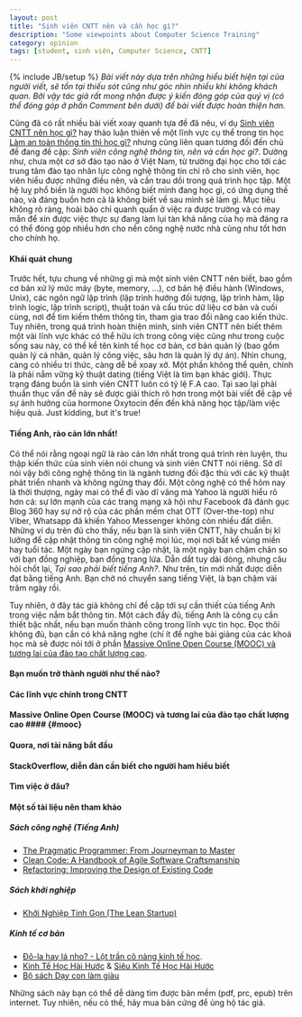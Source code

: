 ```yaml
---
layout: post
title: "Sinh viên CNTT nên và cần học gì?"
description: "Some viewpoints about Computer Science Training"
category: opinion 
tags: [student, sinh viên, Computer Science, CNTT]
---
```

{% include JB/setup %}
*Bài viết này dựa trên những hiểu biết hiện tại của người viết, sẽ tồn tại thiếu sót cũng như góc nhìn nhiều khi không khách quan. Bởi vậy tác giả rất mong nhận được ý kiến đóng góp của quý vị (có thể đóng góp ở phần Comment bên dưới) để bài viết được hoàn thiện hơn.*


Cũng đã có rất nhiều bài viết xoay quanh tựa đề đã nêu, ví dụ [Sinh viên CNTT nên học gì?](http://vnexpress.net/gl/ban-doc-viet/2008/05/3ba02937/) hay thảo luận thiên về một lĩnh vực cụ thể trong tin học [Làm an toàn thông tin thì học gì?](http://www.procul.org/blog/2012/05/02/lam-an-toan-thong-tin-thi-h%E1%BB%8Dc-gi/) nhưng cũng liên quan tương đối đến chủ đề đang đề cập: *Sinh viên công nghệ thông tin, nên và cần học gì?*. Dường như, chưa một cơ sở đào tạo nào ở Việt Nam, từ trường đại học cho tới các trung tâm đào tạo nhân lực công nghệ thông tin chỉ rõ cho sinh viên, học viên hiểu được những điều nên, và cần trau dồi trong quá trình học tập. Một hệ luỵ phổ biến là người học không biết mình đang học gì, có ứng dụng thế nào, và đáng buồn hơn cả là không biết về sau mình sẽ làm gì. Mục tiêu không rõ ràng, hoài bão chỉ quanh quẩn ở việc ra được trường và có may mắn để xin được việc thực sự đang làm lụi tàn khả năng của họ mà đáng ra có thể đóng góp nhiều hơn cho nền công nghệ nước nhà cũng như tốt hơn cho chính họ. 

#### Khái quát chung
Trước hết, tựu chung về những gì mà một sinh viên CNTT nên biết, bao gồm cơ bản xử lý mức máy (byte, memory, ...), cơ bản hệ điều hành (Windows, Unix), các ngôn ngữ lập trình (lập trình hướng đối tượng, lập trình hàm, lập trình logic, lập trình script), thuật toán và cấu trúc dữ liệu cơ bản và cuối cùng, nơi để tìm kiếm thêm thông tin, tham gia trao đổi nâng cao kiến thức. Tuy nhiên, trong quá trình hoàn thiện mình, sinh viên CNTT nên biết thêm một vài lĩnh vực khác có thể hữu ích trong công việc cũng như trong cuộc sống sau này, có thể kể tên kinh tế học cơ bản, cơ bản quản lý (bao gồm quản lý cá nhân, quản lý công việc, sâu hơn là quản lý dự án). Nhìn chung, càng có nhiều tri thức, càng dễ bề xoay xở. Một phần không thể quên, chính là phải nắm vững kỹ thuật dating (tiếng Việt là tìm bạn khác giới). Thực trạng đáng buồn là sinh viên CNTT luôn có tỷ lệ F.A cao. Tại sao lại phải thuần thục vấn đề này sẽ được giải thích rõ hơn trong một bài viết đề cập về  sự ảnh hưởng của hormone Oxytocin đến đến khả năng học tập/làm việc hiệu quả. Just kidding, but it's true!

#### Tiếng Anh, rào cản lớn nhất!
Có thể nói rằng ngoại ngữ là rào cản lớn nhất trong quá trình rèn luyện, thu thập kiến thức của sinh viên nói chung và sinh viên CNTT nói riêng. Sở dĩ nói vậy bởi công nghệ thông tin là ngành tương đối đặc thù với các kỹ thuật phát triển nhanh và không ngừng thay đổi. Một công nghệ có thể hôm nay là thời thượng, ngày mai có thể đi vào dĩ vãng mà Yahoo là người hiểu rõ hơn cả: sự lớn mạnh của các trang mạng xã hội như Facebook đã đánh gục Blog 360 hay sự nở rộ của các phần mềm chat OTT (Over-the-top) như Viber, Whatsapp đã khiến Yahoo Messenger không còn nhiều đất diễn. Những ví dụ trên đủ cho thấy, nếu bạn là sinh viên CNTT, hãy chuẩn bị kĩ lưỡng để cập nhật thông tin công nghệ mọi lúc, mọi nơi bất kể vùng miền hay tuổi tác. Một ngày bạn ngừng cập nhật, là một ngày bạn chậm chân so với bạn đồng nghiệp, bạn đồng trang lứa. Dẫn dắt tuy dài dòng, nhưng câu hỏi chốt lại, *Tại sao phải biết tiếng Anh?*. Như trên, tin mới nhất được diễn đạt bằng tiếng Anh. Bạn chờ nó chuyển sang tiếng Việt, là bạn chậm vài trăm ngày rồi. 

Tuy nhiên, ở đây tác giả không chỉ đề cập tới sự cần thiết của tiếng Anh trong việc nắm bắt thông tin. Một cách đầy đủ, tiếng Anh là công cụ cần thiết bậc nhất, nếu bạn muốn thành công trong lĩnh vực tin học. Đọc thôi không đủ, bạn cần có khả năng nghe (chí ít để nghe bài giảng của các khoá học mà sẽ được nói tới ở phần [Massive Online Open Course (MOOC) và tương lai của đào tạo chất lượng cao](#mooc).

#### Bạn  muốn trở thành người như thế nào?


#### Các lĩnh vực chính trong CNTT


#### Massive Online Open Course (MOOC) và tương lai của đào tạo chất lượng cao #### {#mooc}




#### Quora, nơi tài năng bắt đầu



#### StackOverflow, diễn đàn cần biết cho người ham hiểu biết




#### Tìm việc ở đâu?





#### Một số tài liệu nên tham khảo
##### Sách công nghệ (Tiếng Anh)
- [The Pragmatic Programmer: From Journeyman to Master](http://www.amazon.com/Pragmatic-Programmer-Journeyman-Master/dp/020161622X)
- [Clean Code: A Handbook of Agile Software Craftsmanship](http://www.amazon.com/Clean-Code-Handbook-Software-Craftsmanship/dp/0132350882/ref=sr_1_1?s=books&ie=UTF8&qid=1368512907&sr=1-1&keywords=clean+code)
- [Refactoring: Improving the Design of Existing Code](http://www.amazon.com/Refactoring-Improving-Design-Existing-Code/dp/0201485672/ref=sr_1_6?s=books&ie=UTF8&qid=1368512907&sr=1-6&keywords=clean+code)

##### Sách khởi nghiệp
- [Khởi Nghiệp Tinh Gọn (The Lean Startup)](http://tiki.vn/khoi-nghiep-tinh-gon-p52702.html?ref=c316.c372.c835.c846.c1186.c1314.&gclid=CJCn3Y79lLcCFYyF6wodDxMApA)

##### Kinh tế cơ bản
- [Đô-la hay lá nho? - Lột trần cô nàng kinh tế học](http://cafebiz.vn/sach/dola-hay-la-nho-lot-tran-co-nang-kinh-te-hoc-2011929164333182ca56.chn).
- [Kinh Tế Học Hài Hước](http://tiki.vn/kinh-te-hoc-hai-huoc-tai-ban-p46333.html?ref=c316.c593.c846.c1186.c1314.c1317.&gclid=CMmWvOb6lLcCFc2F6wod6xcAZw) & [Siêu Kinh Tế Học Hài Hước](http://tiki.vn/sieu-kinh-te-hoc-hai-huoc-sach-bo-tui-tai-ban-2012.html?ref=c316.c385.c593.c846.c847.)
- [Bộ sách Dạy con làm giàu](http://tiki.vn/catalogsearch/result/?q=d%E1%BA%A1y+con+l%C3%A0m+gi%C3%A0u&gclid=CKWgv537lLcCFYyF6wodDxMApA)

Những sách này bạn có thể dễ dàng tìm được bản mềm (pdf, prc, epub) trên internet. Tuy nhiên, nếu có thể, hãy mua bản cứng để ủng hộ tác giả.